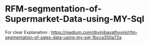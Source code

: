 # RFM-segmentation-of-Supermarket-Data-using-MY-Sql

For clear Explanation : https://medium.com/@vinibavathyvini/rfm-segmentation-of-sales-data-using-my-sql-1bcca350a72a
